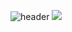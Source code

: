 ![header](https://capsule-render.vercel.app/api?type=shark&color=lightblue&section=header&text=Hwnsng&fontColor=ffffff)
<a href="https://www.instagram.com/hwnsng_/" target="_blank"><img src="https://img.shields.io/badge/pink?style=plastic&logo=instagram&logoColor=orange"/></a>
